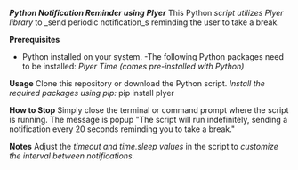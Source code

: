 _**Python Notification Reminder using Plyer**_
This Python _script utilizes Plyer library_ to _send periodic notification_s reminding the user to take a break.

**Prerequisites**
- Python installed on your system.
-The following Python packages need to be installed:
_Plyer_
_Time (comes pre-installed with Python)_

**Usage**
Clone this repository or download the Python script.
_Install the required packages using pip:_
pip install plyer

**How to Stop**
Simply close the terminal or command prompt where the script is running.
The message is popup "The script will run indefinitely, sending a notification every 20 seconds reminding you to take a break."

**Notes**
Adjust the _timeout and time.sleep values_ in the script to _customize the interval between notifications._
